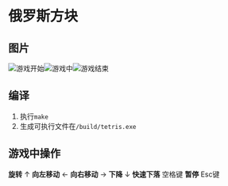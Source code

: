 # 俄罗斯方块
## 图片
![游戏开始](https://github.com/lsn42/tetris/blob/master/images/game_start.png)![游戏中](https://github.com/lsn42/tetris/blob/master/images/gaming.png)![游戏结束](https://github.com/lsn42/tetris/blob/master/images/game_over.png)
## 编译
1. 执行`make`
1. 生成可执行文件在`/build/tetris.exe`

## 游戏中操作
__旋转__ ↑
__向左移动__ ←
__向右移动__ →
__下降__ ↓
__快速下落__ 空格键
__暂停__ Esc键